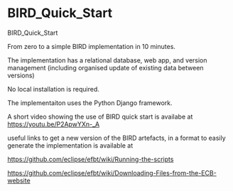 # BIRD_Quick_Start
BIRD_Quick_Start


From zero to a simple BIRD implementation in 10 minutes.

The implementation has a relational database, web app, and version management (including organised update of existing data between versions)

No local installation is required.

The implementaiton uses the Python Django framework.

A short video showing the use of BIRD quick start is availabe at 
https://youtu.be/P2ApwYXn-_A

useful links to get a new version of the BIRD artefacts, in a format to easily generate the implementation is available at


https://github.com/eclipse/efbt/wiki/Running-the-scripts

https://github.com/eclipse/efbt/wiki/Downloading-Files-from-the-ECB-website

